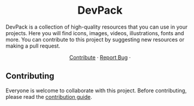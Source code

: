 

<div align="center">


# DevPack

</div>

DevPack is a collection of high-quality resources that you can use in your projects. Here you will find icons, images, videos, illustrations, fonts and more. You can contribute to this project by suggesting new resources or making a pull request.

<div align="center">

<a href="https://github.com/Saif-Arshad/devpack-extension/blob/main/CONTRIBUTING.md">Contribute</a>
·
<a href="https://github.com/Saif-Arshad/devpack-extension/issues">Report Bug</a>
·


</div>

## Contributing

Everyone is welcome to collaborate with this project. Before contributing, please read the [contribution guide](https://github.com/Saif-Arshad/devpack-extension/blob/main/CONTRIBUTING.md).
